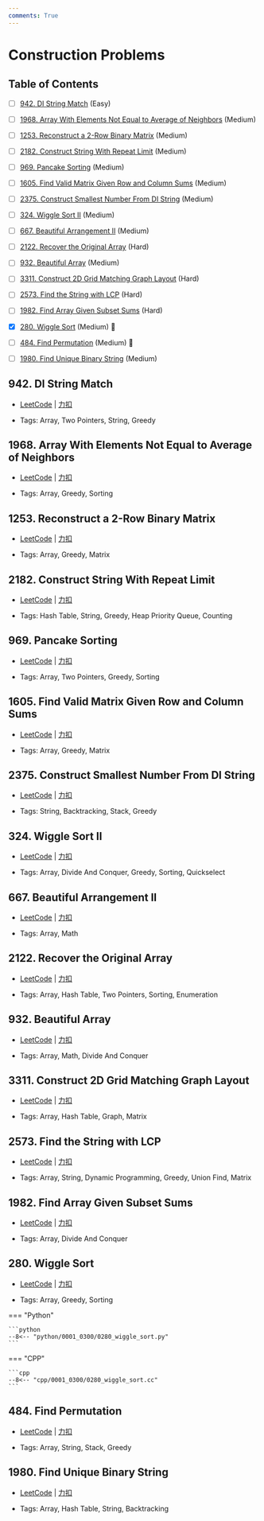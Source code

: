 ```yaml
---
comments: True
---
```


# Construction Problems

## Table of Contents

- [ ] [942. DI String Match](#942-di-string-match) (Easy)
- [ ] [1968. Array With Elements Not Equal to Average of Neighbors](#1968-array-with-elements-not-equal-to-average-of-neighbors) (Medium)
- [ ] [1253. Reconstruct a 2-Row Binary Matrix](#1253-reconstruct-a-2-row-binary-matrix) (Medium)
- [ ] [2182. Construct String With Repeat Limit](#2182-construct-string-with-repeat-limit) (Medium)
- [ ] [969. Pancake Sorting](#969-pancake-sorting) (Medium)
- [ ] [1605. Find Valid Matrix Given Row and Column Sums](#1605-find-valid-matrix-given-row-and-column-sums) (Medium)
- [ ] [2375. Construct Smallest Number From DI String](#2375-construct-smallest-number-from-di-string) (Medium)
- [ ] [324. Wiggle Sort II](#324-wiggle-sort-ii) (Medium)
- [ ] [667. Beautiful Arrangement II](#667-beautiful-arrangement-ii) (Medium)
- [ ] [2122. Recover the Original Array](#2122-recover-the-original-array) (Hard)
- [ ] [932. Beautiful Array](#932-beautiful-array) (Medium)
- [ ] [3311. Construct 2D Grid Matching Graph Layout](#3311-construct-2d-grid-matching-graph-layout) (Hard)
- [ ] [2573. Find the String with LCP](#2573-find-the-string-with-lcp) (Hard)
- [ ] [1982. Find Array Given Subset Sums](#1982-find-array-given-subset-sums) (Hard)
- [x] [280. Wiggle Sort](#280-wiggle-sort) (Medium) 👑
- [ ] [484. Find Permutation](#484-find-permutation) (Medium) 👑
- [ ] [1980. Find Unique Binary String](#1980-find-unique-binary-string) (Medium)


## 942. DI String Match

-    [LeetCode](https://leetcode.com/problems/di-string-match/) | [力扣](https://leetcode.cn/problems/di-string-match/)

-   Tags: Array, Two Pointers, String, Greedy



## 1968. Array With Elements Not Equal to Average of Neighbors

-    [LeetCode](https://leetcode.com/problems/array-with-elements-not-equal-to-average-of-neighbors/) | [力扣](https://leetcode.cn/problems/array-with-elements-not-equal-to-average-of-neighbors/)

-   Tags: Array, Greedy, Sorting



## 1253. Reconstruct a 2-Row Binary Matrix

-    [LeetCode](https://leetcode.com/problems/reconstruct-a-2-row-binary-matrix/) | [力扣](https://leetcode.cn/problems/reconstruct-a-2-row-binary-matrix/)

-   Tags: Array, Greedy, Matrix



## 2182. Construct String With Repeat Limit

-    [LeetCode](https://leetcode.com/problems/construct-string-with-repeat-limit/) | [力扣](https://leetcode.cn/problems/construct-string-with-repeat-limit/)

-   Tags: Hash Table, String, Greedy, Heap Priority Queue, Counting



## 969. Pancake Sorting

-    [LeetCode](https://leetcode.com/problems/pancake-sorting/) | [力扣](https://leetcode.cn/problems/pancake-sorting/)

-   Tags: Array, Two Pointers, Greedy, Sorting



## 1605. Find Valid Matrix Given Row and Column Sums

-    [LeetCode](https://leetcode.com/problems/find-valid-matrix-given-row-and-column-sums/) | [力扣](https://leetcode.cn/problems/find-valid-matrix-given-row-and-column-sums/)

-   Tags: Array, Greedy, Matrix



## 2375. Construct Smallest Number From DI String

-    [LeetCode](https://leetcode.com/problems/construct-smallest-number-from-di-string/) | [力扣](https://leetcode.cn/problems/construct-smallest-number-from-di-string/)

-   Tags: String, Backtracking, Stack, Greedy



## 324. Wiggle Sort II

-    [LeetCode](https://leetcode.com/problems/wiggle-sort-ii/) | [力扣](https://leetcode.cn/problems/wiggle-sort-ii/)

-   Tags: Array, Divide And Conquer, Greedy, Sorting, Quickselect



## 667. Beautiful Arrangement II

-    [LeetCode](https://leetcode.com/problems/beautiful-arrangement-ii/) | [力扣](https://leetcode.cn/problems/beautiful-arrangement-ii/)

-   Tags: Array, Math



## 2122. Recover the Original Array

-    [LeetCode](https://leetcode.com/problems/recover-the-original-array/) | [力扣](https://leetcode.cn/problems/recover-the-original-array/)

-   Tags: Array, Hash Table, Two Pointers, Sorting, Enumeration



## 932. Beautiful Array

-    [LeetCode](https://leetcode.com/problems/beautiful-array/) | [力扣](https://leetcode.cn/problems/beautiful-array/)

-   Tags: Array, Math, Divide And Conquer



## 3311. Construct 2D Grid Matching Graph Layout

-    [LeetCode](https://leetcode.com/problems/construct-2d-grid-matching-graph-layout/) | [力扣](https://leetcode.cn/problems/construct-2d-grid-matching-graph-layout/)

-   Tags: Array, Hash Table, Graph, Matrix



## 2573. Find the String with LCP

-    [LeetCode](https://leetcode.com/problems/find-the-string-with-lcp/) | [力扣](https://leetcode.cn/problems/find-the-string-with-lcp/)

-   Tags: Array, String, Dynamic Programming, Greedy, Union Find, Matrix



## 1982. Find Array Given Subset Sums

-    [LeetCode](https://leetcode.com/problems/find-array-given-subset-sums/) | [力扣](https://leetcode.cn/problems/find-array-given-subset-sums/)

-   Tags: Array, Divide And Conquer



## 280. Wiggle Sort

-    [LeetCode](https://leetcode.com/problems/wiggle-sort/) | [力扣](https://leetcode.cn/problems/wiggle-sort/)

-   Tags: Array, Greedy, Sorting

=== "Python"

    ```python
    --8<-- "python/0001_0300/0280_wiggle_sort.py"
    ```

=== "CPP"

    ```cpp
    --8<-- "cpp/0001_0300/0280_wiggle_sort.cc"
    ```



## 484. Find Permutation

-    [LeetCode](https://leetcode.com/problems/find-permutation/) | [力扣](https://leetcode.cn/problems/find-permutation/)

-   Tags: Array, String, Stack, Greedy



## 1980. Find Unique Binary String

-    [LeetCode](https://leetcode.com/problems/find-unique-binary-string/) | [力扣](https://leetcode.cn/problems/find-unique-binary-string/)

-   Tags: Array, Hash Table, String, Backtracking
